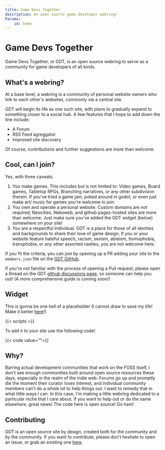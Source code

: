 ```yaml
---
title: Game Devs Together
description: An open source game developer webring!
Params:
    id: home
---
```


# Game Devs Together

Game Devs Together, or GDT, is an open source webring to serve as a community for game developers of all kinds.

## What's a webring?

At a base level, a webring is a community of personal website owners who link to each other's websites, commonly via a central site.

GDT will begin its life as one such site, with plans to gradually expand to something closer to a social hub.
A few features that I hope to add down the line include:

- A Forum
- RSS Feed agreggator
- Improved site discovery

Of course, contributions and further suggestions are more than welcome.

## Cool, can I join?

Yes, with three caveats.

1. You make games. This includes but is not limited to: Video games, Board games, Tabletop RPGs, Branching narratives, or any other subdivision therein. If you've tried a game jam, poked around in godot, or even just make art/ music for games you're welcome to join.
2. You own and operate a personal website. Custom domains are not required; Neocities, Nekoweb, and github pages-hosted sites are more than welcome. Just make sure you've added the GDT widget (below) somewhere on your site!
3. You are a respectful individual. GDT is a place for those of all identies and backgrounds to share their love of game design; If you or your website feature hateful speech, racism, sexism, ableism, homophobia, transphobia, or any other assorted nasties, you are not welcome here.

If you fit the criteria, you can join by opening up a PR adding your site to the `members.json` file on the [GDT GitHub](https://github.com/Fireye04/Game-Devs-Together).

If you're not familiar with the process of opening a Pull request, please open a thread on the GDT [github discussions page](https://github.com/Fireye04/Game-Devs-Together/discussions), so someone can help you out! (A more comprehensive guide is coming soon!)

## Widget

This is gonna be one hell of a placeholder (I cannot draw to save my life! Make it better [here](https://github.com/Fireye04/Game-Devs-Together/discussions/7)!)

{{< scripts >}}

To add it to your site use the following code!

{{< code value="<script src='https://GDT.fireye.coffee/scripts/widget.js'></script>">}}

## Why?

Barring actual development communities that work on the FOSS itself, I don't see enough communities built around open source resources these days, especially in the realm of the indie web. Forums go up and promptly die the moment their curator loses interest, and individual community members can't do a whole lot to help things out. I want to remedy that in what little ways I can. In this case, I'm making a little webring dedicated to a particular niche that I care about. If you want to help out or do the same elsewhere, great news! The code here is open source! Go ham!

## Contributing

GDT is an open source site by design, created both for the community and by the community. If you want to contribute, please don't hesitate to open an issue, or grab an existing one [here](https://github.com/Fireye04/Game-Devs-Together).
